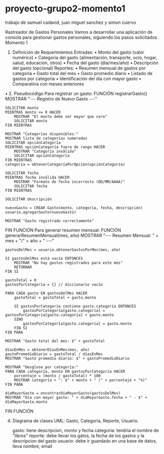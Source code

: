 # proyecto-grupo2-momento1

trabajo de samuel cadavid, juan miguel sanchez y simon cuervo

Rastreador de Gastos Personales
Vamos a desarrollar una aplicación de consola para gestionar gastos personales, siguiendo los pasos solicitados.
Momento 1
1. Definición de Requerimientos
Entradas:
•	Monto del gasto (valor numérico)
•	Categoría del gasto (alimentación, transporte, ocio, hogar, salud, educación, otros)
•	Fecha del gasto (día/mes/año)
•	Descripción del gasto (opcional)
Reportes:
•	Resumen mensual de gastos por categoría
•	Gasto total del mes
•	Gasto promedio diario
•	Listado de gastos por categoría
•	Identificación del día con mayor gasto
•	Comparativa con meses anteriores


•	2. Pseudocódigo
Para registrar un gasto:
FUNCIÓN registrarGasto()
    MOSTRAR "--- Registro de Nuevo Gasto ---"
    
    SOLICITAR monto
    MIENTRAS monto <= 0 HACER
        MOSTRAR "El monto debe ser mayor que cero"
        SOLICITAR monto
    FIN MIENTRAS
    
    MOSTRAR "Categorías disponibles:"
    MOSTRAR lista de categorías numeradas
    SOLICITAR opciónCategoría
    MIENTRAS opciónCategoría fuera de rango HACER
        MOSTRAR "Categoría inválida"
        SOLICITAR opciónCategoría
    FIN MIENTRAS
    categoría = obtenerCategoríaPorOpción(opciónCategoría)
    
    SOLICITAR fecha
    MIENTRAS fecha inválida HACER
        MOSTRAR "Formato de fecha incorrecto (DD/MM/AAAA)"
        SOLICITAR fecha
    FIN MIENTRAS
    
    SOLICITAR descripción
    
    nuevoGasto = CREAR Gasto(monto, categoría, fecha, descripción)
    usuario.agregarGasto(nuevoGasto)
    
    MOSTRAR "Gasto registrado correctamente"
FIN FUNCIÓN
Para generar resumen mensual:
FUNCIÓN generarResumenMensual(mes, año)
    MOSTRAR "--- Resumen Mensual: " + mes + "/" + año + " ---"
    
    gastosDelMes = usuario.obtenerGastosPorMes(mes, año)
    
    SI gastosDelMes está vacío ENTONCES
        MOSTRAR "No hay gastos registrados para este mes"
        RETORNAR
    FIN SI
    
    gastoTotal = 0
    gastosPorCategoría = {} // diccionario vacío
    
    PARA CADA gasto EN gastosDelMes HACER
        gastoTotal = gastoTotal + gasto.monto
        
        SI gastosPorCategoría contiene gasto.categoría ENTONCES
            gastosPorCategoría[gasto.categoría] = gastosPorCategoría[gasto.categoría] + gasto.monto
        SINO
            gastosPorCategoría[gasto.categoría] = gasto.monto
        FIN SI
    FIN PARA
    
    MOSTRAR "Gasto total del mes: $" + gastoTotal
    
    díasEnMes = obtenerDíasEnMes(mes, año)
    gastoPromedioDiario = gastoTotal / díasEnMes
    MOSTRAR "Gasto promedio diario: $" + gastoPromedioDiario
    
    MOSTRAR "Desglose por categoría:"
    PARA CADA categoría, monto EN gastosPorCategoría HACER
        porcentaje = (monto / gastoTotal) * 100
        MOSTRAR categoría + ": $" + monto + " (" + porcentaje + "%)"
    FIN PARA
    
    díaMayorGasto = encontrarDíaMayorGasto(gastosDelMes)
    MOSTRAR "Día con mayor gasto: " + díaMayorGasto.fecha + " - $" + díaMayorGasto.monto
FIN FUNCIÓN


4. Diagrama de clases UML: Gasto, Categoría, Reporte, Usuario.

   gasto: tiene descripcion, monto y fecha
   categoria: tendria el nombre de "libros"
   reporte: debe llevar los gatos, la fecha de los gastos y la descripcion del gasto
   usuario: debe ir guardado en una base de datos, lleva nombre, email
